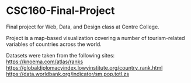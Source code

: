 # CSC160-Final-Project
Final project for Web, Data, and Design class at Centre College.

Project is a map-based visualization covering a number of tourism-related variables of countries across the world.

Datasets were taken from the following sites: 
https://knoema.com/atlas/ranks 
https://globaldiplomacyindex.lowyinstitute.org/country_rank.html
https://data.worldbank.org/indicator/sm.pop.totl.zs
